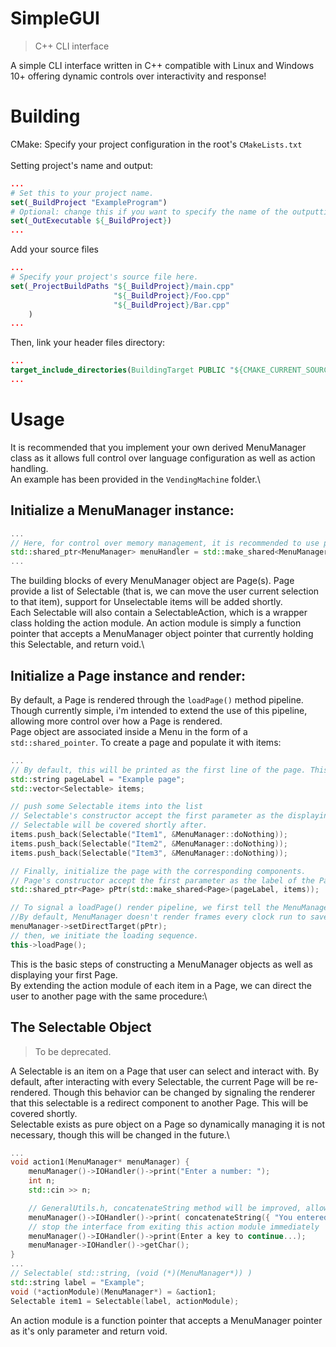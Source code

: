 # SimpleGUI
> C++ CLI interface

A simple CLI interface written in C++ compatible with Linux and Windows 10+ offering dynamic controls over interactivity and response!
# Building
CMake: Specify your project configuration in the root's `CMakeLists.txt`\
\
Setting project's name and output:
```cmake
...
# Set this to your project name.
set(_BuildProject "ExampleProgram")
# Optional: change this if you want to specify the name of the outputting executable.
set(_OutExecutable ${_BuildProject})
...
```
Add your source files
```cmake
...
# Specify your project's source file here.
set(_ProjectBuildPaths "${_BuildProject}/main.cpp"
                       "${_BuildProject}/Foo.cpp"
                       "${_BuildProject}/Bar.cpp"
    )
...
```
Then, link your header files directory:
```cmake
...
target_include_directories(BuildingTarget PUBLIC "${CMAKE_CURRENT_SOURCE_DIR}/ExampleProject")
...
```
# Usage

It is recommended that you implement your own derived MenuManager class as it allows full control over language configuration as well as action handling.\
An example has been provided in the `VendingMachine` folder.\

## Initialize a MenuManager instance:
```c++
...
// Here, for control over memory management, it is recommended to use pointer for all instances of MenuManager objects.
std::shared_ptr<MenuManager> menuHandler = std::make_shared<MenuManager>();
...
```
The building blocks of every MenuManager object are Page(s). Page provide a list of Selectable (that is, we can move the user current selection to that item), support for Unselectable items will be added shortly.\
Each Selectable will also contain a SelectableAction, which is a wrapper class holding the action module. An action module is simply a function pointer that accepts a MenuManager object pointer that currently holding this Selectable, and return void.\

## Initialize a Page instance and render:
By default, a Page is rendered through the `loadPage()` method pipeline. Though currently simple, i'm intended to extend the use of this pipeline, allowing more control over how a Page is rendered.\
Page object are associated inside a Menu in the form of a `std::shared_pointer`. To create a page and populate it with items:
```c++
...
// By default, this will be printed as the first line of the page. This can be changed by overriding the render() method inside a MenuManager class.
std::string pageLabel = "Example page";
std::vector<Selectable> items;

// push some Selectable items into the list
// Selectable's constructor accept the first parameter as the displaying label of the selectable, the second parameter as an address of an action module function.
// Selectable will be covered shortly after.
items.push_back(Selectable("Item1", &MenuManager::doNothing));
items.push_back(Selectable("Item2", &MenuManager::doNothing));
items.push_back(Selectable("Item3", &MenuManager::doNothing));

// Finally, initialize the page with the corresponding components.
// Page's constructor accept the first parameter as the label of the Page. the second parameter as the list of Selectables.
std::shared_ptr<Page> pPtr(std::make_shared<Page>(pageLabel, items));

// To signal a loadPage() render pipeline, we first tell the MenuManager instance to render the next frame by setting the direct target. 
//By default, MenuManager doesn't render frames every clock run to save resources and maintain control over user interface.
menuManager->setDirectTarget(pPtr);
// then, we initiate the loading sequence.
this->loadPage();
```
This is the basic steps of constructing a MenuManager objects as well as displaying your first Page.\
By extending the action module of each item in a Page, we can direct the user to another page with the same procedure:\

## The Selectable Object
> To be deprecated.

A Selectable is an item on a Page that user can select and interact with. By default, after interacting with every Selectable, the current Page will be re-rendered. Though this behavior can be changed by signaling the renderer that this selectable is a redirect component to another Page. This will be covered shortly.\
Selectable exists as pure object on a Page so dynamically managing it is not necessary, though this will be changed in the future.\
```c++
...
void action1(MenuManager* menuManager) {
    menuManager()->IOHandler()->print("Enter a number: ");
    int n;
    std::cin >> n;

    // GeneralUtils.h, concatenateString method will be improved, allowing automatic stringify in the future.
    menuManager()->IOHandler()->print( concatenateString({ "You entered: ", std::to_string(n) }) );
    // stop the interface from exiting this action module immediately
    menuManager()->IOHandler()->print(Enter a key to continue...);
    menuManager->IOHandler()->getChar();
}
...
// Selectable( std::string, (void (*)(MenuManager*)) )
std::string label = "Example";
void (*actionModule)(MenuManager*) = &action1;
Selectable item1 = Selectable(label, actionModule);
```
An action module is a function pointer that accepts a MenuManager pointer as it's only parameter and return void.
